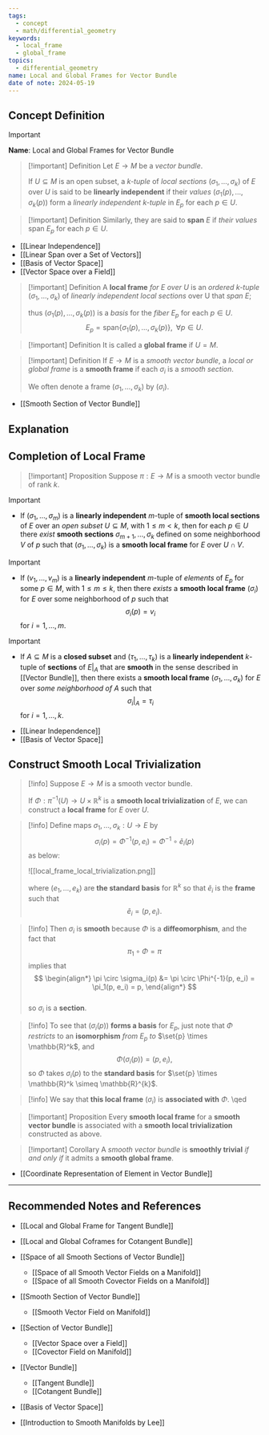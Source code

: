 ```yaml
---
tags:
  - concept
  - math/differential_geometry
keywords:
  - local_frame
  - global_frame
topics:
  - differential_geometry
name: Local and Global Frames for Vector Bundle
date of note: 2024-05-19
---
```


## Concept Definition

>[!important]
>**Name**: Local and Global Frames for Vector Bundle

>[!important] Definition
>Let $E \rightarrow M$ be a *vector bundle*. 
>
>If $U \subseteq M$ is an open subset, a *$k$-tuple* of *local sections* $(\sigma_1,\ldots, \sigma_k)$ of $E$ over $U$ is said to be **linearly independent** if their *values* $(\sigma_1(p),\ldots, \sigma_k(p))$ form a *linearly independent $k$-tuple* in $E_p$ for each $p\in U$. 

>[!important] Definition
>Similarly, they are said to **span** $E$ if *their values* span $E_p$ for each $p \in U$.


- [[Linear Independence]]
- [[Linear Span over a Set of Vectors]]
- [[Basis of Vector Space]]
- [[Vector Space over a Field]]

>[!important] Definition
>A **local frame** *for* $E$ *over* $U$ is an *ordered $k$-tuple* $(\sigma_1,\ldots, \sigma_k)$ of *linearly independent local sections* over U that *span* $E$; 
>
>thus $(\sigma_1(p),\ldots, \sigma_k(p))$ is a *basis* for the *fiber* $E_p$ for each $p \in U$. 
>$$
>E_{p} = \text{span}\{ \sigma_1(p),\ldots, \sigma_k(p) \}, \;\; \forall p \in U.
>$$

>[!important] Definition
>It is called a **global frame** if $U = M$. 

>[!important] Definition
>If  $E \rightarrow M$ is a *smooth vector bundle*, a *local or global frame* is a **smooth frame** if each $\sigma_i$ is a *smooth section*. 
>
>We often denote a frame $(\sigma_1,\ldots, \sigma_k)$ by $(\sigma_i)$.

- [[Smooth Section of Vector Bundle]]

## Explanation



## Completion of Local Frame

>[!important] Proposition
>Suppose $\pi: E \rightarrow M$ is a smooth vector bundle of rank $k$.

>[!important] 
> - If $(\sigma_1,\ldots, \sigma_m)$ is a **linearly independent** $m$-tuple of **smooth local sections** of $E$ over an *open subset* $U \subseteq M$, with $1 \le m < k$,  then for each $p \in U$ there *exist* **smooth sections** $\sigma_{m+1},\ldots, \sigma_{k}$ defined on some neighborhood $V$ of $p$ such that $(\sigma_1,\ldots, \sigma_k)$ is a **smooth local frame** for $E$ over $U \cap V$.

>[!important]  
> - If $(v_1,\ldots,v_m)$ is a **linearly independent** $m$-tuple of *elements* of $E_p$ for some $p\in M$, with $1 \le m \le k$, then there *exists* a **smooth local frame** $(\sigma_i)$ for $E$ over some neighborhood of $p$ such that $$\sigma_i(p) = v_i$$ for $i = 1,\ldots,m$.

>[!important]
 >- If $A \subseteq M$ is a **closed subset** and $(\tau_1,\ldots, \tau_k)$ is a **linearly independent** $k$-tuple of **sections** of $E|_{A}$ that are **smooth** in the sense described in [[Vector Bundle]],  then there exists a **smooth local frame** $(\sigma_1,\ldots, \sigma_k)$ for $E$ over *some neighborhood of* $A$ such that $$\sigma_{i}\big|_{A} = \tau_{i}$$ for $i = 1,\ldots,k$.


- [[Linear Independence]]
- [[Basis of Vector Space]]

## Construct Smooth Local Trivialization

>[!info]
>Suppose $E \rightarrow M$  is a smooth vector bundle. 
>
>If $\Phi: \pi^{-1}(U) \rightarrow U \times \mathbb{R}^{k}$ is a **smooth local trivialization** of $E$, we can construct a **local frame** for $E$ over $U$.  

>[!info]
>Define maps $\sigma_1, \ldots, \sigma_k: U \rightarrow E$ by $$\sigma_i(p) = \Phi^{-1}(p, e_i) = \Phi^{-1} \circ \widetilde{e}_i(p)$$ as below:
>
>![[local_frame_local_trivialization.png]]
>
> where $(e_1,\ldots, e_k)$  are **the standard basis** for $\mathbb{R}^k$ so that $\widetilde{e}_i$ is the **frame** such that $$\widetilde{e}_i = (p, e_i).$$ 


>[!info]
> Then $\sigma_i$ is **smooth** because $\Phi$ is a **diffeomorphism**, and the fact that $$\pi_1 \circ \Phi = \pi$$ 
> implies that
> $$
> \begin{align*}
> \pi \circ \sigma_i(p) &=  \pi \circ  \Phi^{-1}(p, e_i) = \pi_1(p, e_i) = p,
> \end{align*}
>$$  
>so $\sigma_i$ is a **section**. 

>[!info]
>To see that $(\sigma_i(p))$ **forms a basis** for $E_p$, just note that $\Phi$ *restricts* to an **isomorphism** *from* $E_p$ *to* $\set{p} \times \mathbb{R}^k$, and $$\Phi(\sigma_i(p)) = (p, e_i),$$ so $\Phi$ takes $\sigma_i(p)$ to the **standard basis** for $\set{p} \times \mathbb{R}^k \simeq \mathbb{R}^{k}$. 


>[!info]
>We say that **this local frame** $(\sigma_i)$ is **associated with** $\Phi$. \qed


>[!important] Proposition
>Every **smooth local frame** for a **smooth vector bundle** is associated with a **smooth local trivialization** constructed as above.

>[!important] Corollary
>A *smooth vector bundle* is **smoothly trivial** *if and only if* it admits a **smooth global frame**.


- [[Coordinate Representation of Element in Vector Bundle]]








-----------
##  Recommended Notes and References

- [[Local and Global Frame for Tangent Bundle]]
- [[Local and Global Coframes for Cotangent Bundle]]

- [[Space of all Smooth Sections of Vector Bundle]]
	- [[Space of all Smooth Vector Fields on a Manifold]]
	- [[Space of all Smooth Covector Fields on a Manifold]]


- [[Smooth Section of Vector Bundle]]
	- [[Smooth Vector Field on Manifold]]

- [[Section of Vector Bundle]]
	- [[Vector Space over a Field]]
	- [[Covector Field on Manifold]]

- [[Vector Bundle]]
	- [[Tangent Bundle]]
	- [[Cotangent Bundle]]


- [[Basis of Vector Space]]


- [[Introduction to Smooth Manifolds by Lee]]
